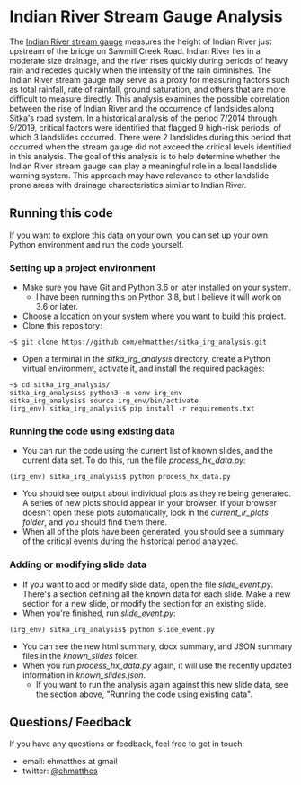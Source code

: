 Indian River Stream Gauge Analysis
===

The [Indian River stream gauge](https://water.weather.gov/ahps2/hydrograph.php?wfo=pajk&gage=irva2) measures the height of Indian River just upstream of the bridge on Sawmill Creek Road. Indian River lies in a moderate size drainage, and the river rises quickly during periods of heavy rain and recedes quickly when the intensity of the rain diminishes. The Indian River stream gauge may serve as a proxy for measuring factors such as total rainfall, rate of rainfall, ground saturation, and others that are more difficult to measure directly. This analysis examines the possible correlation between the rise of Indian River and the occurrence of landslides along Sitka's road system. In a historical analysis of the period 7/2014 through 9/2019, critical factors were identified that flagged 9 high-risk periods, of which 3 landslides occurred. There were 2 landslides during this period that occurred when the stream gauge did not exceed the critical levels identified in this analysis. The goal of this analysis is to help determine whether the Indian River stream gauge can play a meaningful role in a local landslide warning system. This approach may have relevance to other landslide-prone areas with drainage characteristics similar to Indian River.

Running this code
---

If you want to explore this data on your own, you can set up your own Python environment and run the code yourself.

### Setting up a project environment

- Make sure you have Git and Python 3.6 or later installed on your system.
  - I have been running this on Python 3.8, but I believe it will work on 3.6 or later.
- Choose a location on your system where you want to build this project.
- Clone this repository:

```
~$ git clone https://github.com/ehmatthes/sitka_irg_analysis.git
```

- Open a terminal in the *sitka_irg_analysis* directory, create a Python virtual environment, activate it, and install the required packages:

```
~$ cd sitka_irg_analysis/
sitka_irg_analysis$ python3 -m venv irg_env
sitka_irg_analysis$ source irg_env/bin/activate
(irg_env) sitka_irg_analysis$ pip install -r requirements.txt 
```

### Running the code using existing data

- You can run the code using the current list of known slides, and the current data set. To do this, run the file *process_hx_data.py*:

```
(irg_env) sitka_irg_analysis$ python process_hx_data.py
```

- You should see output about individual plots as they're being generated. A series of new plots should appear in your browser. If your browser doesn't open these plots automatically, look in the *current_ir_plots folder*, and you should find them there.
- When all of the plots have been generated, you should see a summary of the critical events during the historical period analyzed.

### Adding or modifying slide data

- If you want to add or modify slide data, open the file *slide_event.py*. There's a section defining all the known data for each slide. Make a new section for a new slide, or modify the section for an existing slide.
- When you're finished, run *slide_event.py*:

```
(irg_env) sitka_irg_analysis$ python slide_event.py 
```

- You can see the new html summary, docx summary, and JSON summary files in the *known_slides* folder.
- When you run *process_hx_data.py* again, it will use the recently updated information in *known_slides.json*.
  - If you want to run the analysis again against this new slide data, see the section above, "Running the code using existing data".

Questions/ Feedback
---

If you have any questions or feedback, feel free to get in touch:

- email: ehmatthes at gmail
- twitter: [@ehmatthes](https://twitter.com/ehmatthes)